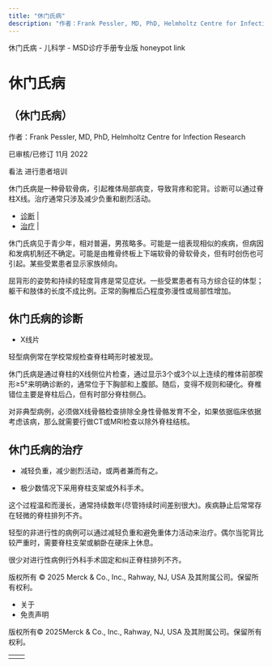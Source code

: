```yaml
---
title: "休门氏病"
description: "作者：Frank Pessler, MD, PhD, Helmholtz Centre for Infection Research"
---
```


﻿休门氏病 \- 儿科学 \- MSD诊疗手册专业版 honeypot link

# 休门氏病

## （休门氏病）

作者：Frank Pessler, MD, PhD, Helmholtz Centre for Infection Research

已审核/已修订 11月 2022

看法 进行患者培训

休门氏病是一种骨软骨病，引起椎体局部病变，导致背疼和驼背。诊断可以通过脊柱X线。治疗通常只涉及减少负重和剧烈活动。

- [诊断](#诊断_v8547195_zh) \|
- [治疗](#治疗_v8547201_zh) \|

休门氏病见于青少年，相对普遍，男孩略多。可能是一组表现相似的疾病，但病因和发病机制还不确定。可能是由椎骨终板上下端软骨的骨软骨炎，但有时创伤也可引起。某些受累患者显示家族倾向。

屈背形的姿势和持续的轻度背疼是常见症状。一些受累患者有马方综合征的体型；躯干和肢体的长度不成比例。正常的胸椎后凸程度弥漫性或局部性增加。

## 休门氏病的诊断

- X线片


轻型病例常在学校常规检查脊柱畸形时被发现。

休门氏病是通过脊柱的X线侧位片检查，通过显示3个或3个以上连续的椎体前部楔形≥5°来明确诊断的，通常位于下胸部和上腹部。随后，变得不规则和硬化。脊椎错位主要是脊柱后凸，但有时部分脊柱侧凸。

对非典型病例，必须做X线骨骼检查排除全身性骨骼发育不全，如果依据临床依据考虑该病，那么就需要行做CT或MRI检查以除外脊柱结核。

## 休门氏病的治疗

- 减轻负重，减少剧烈活动，或两者兼而有之。

- 极少数情况下采用脊柱支架或外科手术。


这个过程温和而漫长，通常持续数年(尽管持续时间差别很大)。疾病静止后常常存在轻微的脊柱排列不齐。

轻型的非进行性的病例可以通过减轻负重和避免重体力活动来治疗。偶尔当驼背比较严重时，需要脊柱支架或躺卧在硬床上休息。

很少对进行性病例行外科手术固定和纠正脊柱排列不齐。



版权所有 © 2025
Merck & Co., Inc., Rahway, NJ, USA 及其附属公司。保留所有权利。

- 关于
- 免责声明

版权所有© 2025Merck & Co., Inc., Rahway, NJ, USA 及其附属公司。保留所有权利。

|     |     |
| --- | --- |
|  |  |